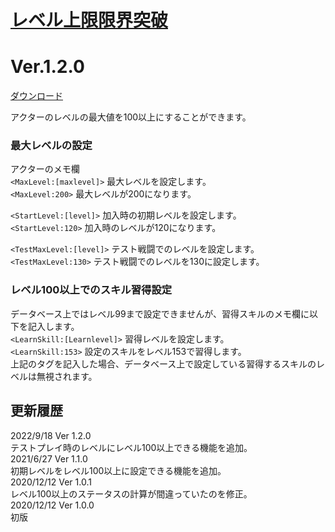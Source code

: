 # [レベル上限限界突破](https://raw.githubusercontent.com/nuun888/MZ/master/NUUN_LevelUnlimited.js)
# Ver.1.2.0  
 [ダウンロード](https://raw.githubusercontent.com/nuun888/MZ/master/NUUN_LevelUnlimited.js)

アクターのレベルの最大値を100以上にすることができます。  

### 最大レベルの設定
アクターのメモ欄  
`<MaxLevel:[maxlevel]>` 最大レベルを設定します。  
`<MaxLevel:200>` 最大レベルが200になります。  

`<StartLevel:[level]>` 加入時の初期レベルを設定します。  
`<StartLevel:120>` 加入時のレベルが120になります。  

`<TestMaxLevel:[level]>` テスト戦闘でのレベルを設定します。  
`<TestMaxLevel:130>` テスト戦闘でのレベルを130に設定します。

### レベル100以上でのスキル習得設定
データベース上ではレベル99まで設定できませんが、習得スキルのメモ欄に以下を記入します。  
`<LearnSkill:[Learnlevel]>` 習得レベルを設定します。  
`<LearnSkill:153>` 設定のスキルをレベル153で習得します。  
上記のタグを記入した場合、データベース上で設定している習得するスキルのレベルは無視されます。  

## 更新履歴
2022/9/18 Ver 1.2.0  
テストプレイ時のレベルにレベル100以上できる機能を追加。  
2021/6/27 Ver 1.1.0  
初期レベルをレベル100以上に設定できる機能を追加。  
2020/12/12 Ver 1.0.1  
レベル100以上のステータスの計算が間違っていたのを修正。  
2020/12/12 Ver 1.0.0  
初版  
